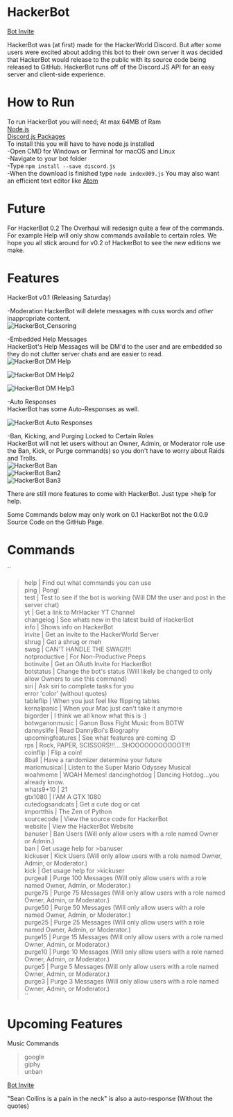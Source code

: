 # HackerBot  
  
[Bot Invite](https://discordapp.com/oauth2/authorize?client_id=342054071060004884&scope=bot&permissions=14)  
  
HackerBot was (at first) made for the HackerWorld Discord. But after some users were excited about adding this bot to their own server it was decided that HackerBot would release to the public with its source code being released to GitHub. HackerBot runs off of the Discord.JS API for an easy server and client-side experience.  

# How to Run

To run HackerBot you will need;
  At max 64MB of Ram  
  [Node.js](https://nodejs.org/en/)  
  [Discord.js Packages](https://discord.js.org/#/)  
    To install this you will have to have node.js installed  
      -Open CMD for Windows or Terminal for macOS and Linux  
      -Navigate to your bot folder  
      -Type ``npm install --save discord.js``  
      -When the download is finished type ``node index009.js``
  You may also want an efficient text editor like [Atom](https://atom.io/)

# Future  
  
  For HackerBot 0.2 The Overhaul will redesign quite a few of the commands. For example Help will only show commands available to certain roles. We hope you all stick around for v0.2 of HackerBot to see the new editions we make.

# Features  

HackerBot v0.1 (Releasing Saturday)  

-Moderation 
 HackerBot will delete messages with cuss words and _other_ inappropriate content.  
 ![HackerBot_Censoring](https://puu.sh/x5ffg/207a32fbad.png)  
  
-Embedded Help Messages  
 HackerBot's Help Messages will be DM'd to the user and are embedded so they do not clutter server chats and are easier to read.  
 ![HackerBot DM Help](https://puu.sh/x5ets/73b3f14001.png)  
 
 ![HackerBot DM Help2](https://puu.sh/x5ets/73b3f14001.png)  
 
 ![HackerBot DM Help3](https://puu.sh/x5ewx/8cbb8a2ce2.png)  
 
 -Auto Responses  
  HackerBot has some Auto-Responses as well.  
  
  ![HackerBot Auto Responses](https://puu.sh/x5eEN/ac99226725.png)  
 
-Ban, Kicking, and Purging Locked to Certain Roles  
 HackerBot will not let users without an Owner, Admin, or Moderator role use the Ban, Kick, or Purge command(s) so you don't have to worry about Raids and Trolls.  
![HackerBot Ban](https://puu.sh/x5eRN/ca7318f221.png)  
![HackerBot Ban2](https://puu.sh/x5eTi/6925556ee4.png)  
![HackerBot Ban3](https://puu.sh/x5eUB/325a3f58d0.png)  

There are still more features to come with HackerBot. Just type >help for help.  

Some Commands below may only work on 0.1 HackerBot not the 0.0.9 Source Code on the GitHub Page.

# Commands  
  
 ``  
 >help | Find out what commands you can use  
 >ping | Pong!  
 >test | Test to see if the bot is working (Will DM the user and post in the server chat)  
 >yt | Get a link to MrHacker YT Channel  
 >changelog | See whats new in the latest build of HackerBot  
 >info | Shows info on HackerBot  
 >invite | Get an invite to the HackerWorld Server  
 >shrug | Get a shrug or meh  
 >swag | CAN'T HANDLE THE SWAG!!!!  
 >notproductive | For Non-Productive Peeps  
 >botinvite | Get an OAuth Invite for HackerBot  
 >botstatus | Change the bot's status (Will likely be changed to only allow Owners to use this command)  
 >siri | Ask siri to complete tasks for you  
 error 'color' (without quotes)  
 >tableflip | When you just feel like flipping tables  
 >kernalpanic | When your Mac just can't take it anymore  
 >bigorder | I think we all know what this is :)  
 >botwganonmusic | Ganon Boss Fight Music from BOTW  
 >dannyslife | Read DannyBoi's Biography  
 >upcomingfeatures | See what features are coming :D  
 >rps | Rock, PAPER, SCISSORS!!!....SHOOOOOOOOOOOT!!!  
 >coinflip | Flip a coin!  
 >8ball | Have a randomizer determine your future  
 >mariomusical  | Listen to the Super Mario Odyssey Musical  
 >woahmeme | WOAH Memes!
 >dancinghotdog | Dancing Hotdog...you already know.  
 >whats9+10 | 21  
 >gtx1080 | I'AM A GTX 1080  
 >cutedogsandcats | Get a cute dog or cat  
 >importthis | The Zen of Python  
 >sourcecode | View the source code for HackerBot  
 >website | View the HackerBot Website  
 >banuser | Ban Users (Will only allow users with a role named Owner or Admin.)  
 >ban | Get usage help for >banuser  
 >kickuser | Kick Users (Will only allow users with a role named Owner, Admin, or Moderator.)  
 >kick | Get usage help for >kickuser  
 >purgeall | Purge 100 Messages (Will only allow users with a role named Owner, Admin, or Moderator.)  
 >purge75 | Purge 75 Messages (Will only allow users with a role named Owner, Admin, or Moderator.)  
 >purge50 | Purge 50 Messages (Will only allow users with a role named Owner, Admin, or Moderator.)  
 >purge25 | Purge 25 Messages (Will only allow users with a role named Owner, Admin, or Moderator.)  
 >purge15 | Purge 15 Messages (Will only allow users with a role named Owner, Admin, or Moderator.)  
 >purge10 | Purge 10 Messages (Will only allow users with a role named Owner, Admin, or Moderator.)  
 >purge5 | Purge 5 Messages (Will only allow users with a role named Owner, Admin, or Moderator.)  
 >purge3 | Purge 3 Messages (Will only allow users with a role named Owner, Admin, or Moderator.)  
  ``  
    

# Upcoming Features  

Music Commands  
>google  
>giphy  
>unban  

 [Bot Invite](https://discordapp.com/oauth2/authorize?client_id=342054071060004884&scope=bot&permissions=14)


"Sean Collins is a pain in the neck" is also a auto-response (Without the quotes)
